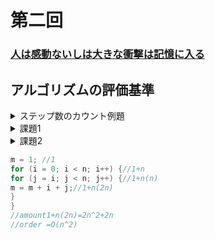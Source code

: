 # 第二回

### <u>人は感動ないしは大きな衝撃は記憶に入る</u>

## アルゴリズムの評価基準
<details><summary> ステップ数のカウント例題</summary>

```java : sample.java
int sum = 0; //ここで1
for (i=0; i<n; i++) { //ここからn(1)
for (j=0; j<n; j++) { //1+n(1+2n)
int foo=j;
}
sum = sum + x[i]; //1+n(1+2n)+1
} 
// Ans = n^2+2n+1 
```
</details>
<details><summary>課題1</summary>

```java 
m = 1; //1
for (i = 0; i < n; i++) {//1+n
m = m + 1;//1+n(2)
}
    for (j = 0; j < n+1; j++) {//1+n(2+n)
    m = m + 1;//1+n(2+2n)
}
//amount 1+n(2+2n)=2n^2+2n+1
//order =O(n^2)
```

</details>

</details>
<details><summary>課題2</summary>

```java 
m = 1; //1
for (i = 0; i < n; i++) {//1+n
    for (j = i; j < n; j++) {//1+n(n)
    m = m + i + j;//1+n(2n)
    }
}
//amount1+n(2n)=2n^2+2n
//order =O(n^2)
```
</details>





```java
m = 1; //1
for (i = 0; i < n; i++) {//1+n
for (j = i; j < n; j++) {//1+n(n)
m = m + i + j;//1+n(2n)
}
}
//amount1+n(2n)=2n^2+2n
//order =O(n^2)
```
